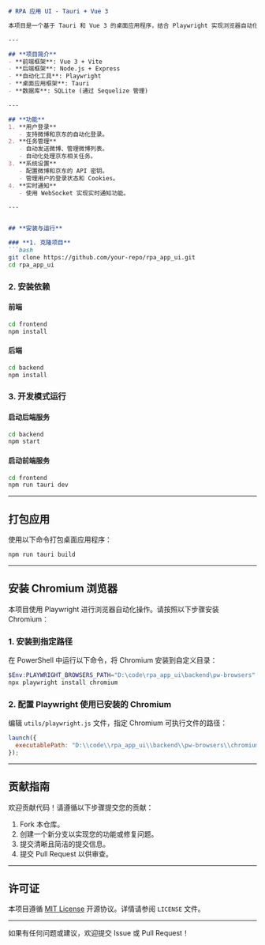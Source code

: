 
```markdown
# RPA 应用 UI - Tauri + Vue 3

本项目是一个基于 Tauri 和 Vue 3 的桌面应用程序，结合 Playwright 实现浏览器自动化操作，支持微博、京东等平台的任务管理和操作。

---

## **项目简介**
- **前端框架**: Vue 3 + Vite
- **后端框架**: Node.js + Express
- **自动化工具**: Playwright
- **桌面应用框架**: Tauri
- **数据库**: SQLite (通过 Sequelize 管理)

---

## **功能**
1. **用户登录**
   - 支持微博和京东的自动化登录。
2. **任务管理**
   - 自动发送微博、管理微博列表。
   - 自动化处理京东相关任务。
3. **系统设置**
   - 配置微博和京东的 API 密钥。
   - 管理用户的登录状态和 Cookies。
4. **实时通知**
   - 使用 WebSocket 实现实时通知功能。

---


## **安装与运行**

### **1. 克隆项目**
```bash
git clone https://github.com/your-repo/rpa_app_ui.git
cd rpa_app_ui
```

### **2. 安装依赖**
#### 前端
```bash
cd frontend
npm install
```

#### 后端
```bash
cd backend
npm install
```

### **3. 开发模式运行**
#### 启动后端服务
```bash
cd backend
npm start
```

#### 启动前端服务
```bash
cd frontend
npm run tauri dev
```

---

## **打包应用**
使用以下命令打包桌面应用程序：
```bash
npm run tauri build
```

---

## **安装 Chromium 浏览器**

本项目使用 Playwright 进行浏览器自动化操作。请按照以下步骤安装 Chromium：

### **1. 安装到指定路径**
在 PowerShell 中运行以下命令，将 Chromium 安装到自定义目录：
```powershell
$Env:PLAYWRIGHT_BROWSERS_PATH="D:\code\rpa_app_ui\backend\pw-browsers"
npx playwright install chromium
```

### **2. 配置 Playwright 使用已安装的 Chromium**
编辑 `utils/playwright.js` 文件，指定 Chromium 可执行文件的路径：
```javascript
launch({
  executablePath: "D:\\code\\rpa_app_ui\\backend\\pw-browsers\\chromium\\path\\to\\executable"
});
```

---


## **贡献指南**

欢迎贡献代码！请遵循以下步骤提交您的贡献：

1. Fork 本仓库。
2. 创建一个新分支以实现您的功能或修复问题。
3. 提交清晰且简洁的提交信息。
4. 提交 Pull Request 以供审查。

---

## **许可证**
本项目遵循 [MIT License](https://opensource.org/licenses/MIT) 开源协议。详情请参阅 `LICENSE` 文件。

---

如果有任何问题或建议，欢迎提交 Issue 或 Pull Request！
```